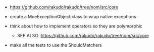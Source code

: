 
- https://github.com/rakudo/rakudo/tree/nom/src/core

- create a MoeExceptionObject class to wrap native exceptions

- think about how to implement operators so they are polymorphic
  - SEE ALSO: https://github.com/rakudo/rakudo/tree/nom/src/core

- make all the tests to use the ShouldMatchers
